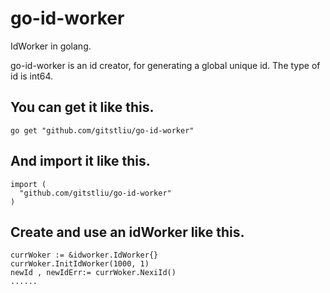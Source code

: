 # go-id-worker

IdWorker in golang.

go-id-worker is an id creator, for generating a global unique id. The type of id is int64.

## You can get it like this.
```
go get "github.com/gitstliu/go-id-worker"
```

## And import it like this.
```
import (
  "github.com/gitstliu/go-id-worker"
)
```

## Create and use an idWorker like this.
```
currWoker := &idworker.IdWorker{} 
currWoker.InitIdWorker(1000, 1)
newId , newIdErr:= currWoker.NexiId()
......
```




	
